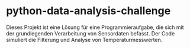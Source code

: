 # python-data-analysis-challenge
Dieses Projekt ist eine Lösung für eine Programmieraufgabe, die sich mit der grundlegenden Verarbeitung von Sensordaten befasst. Der Code simuliert die Filterung und Analyse von Temperaturmesswerten.

